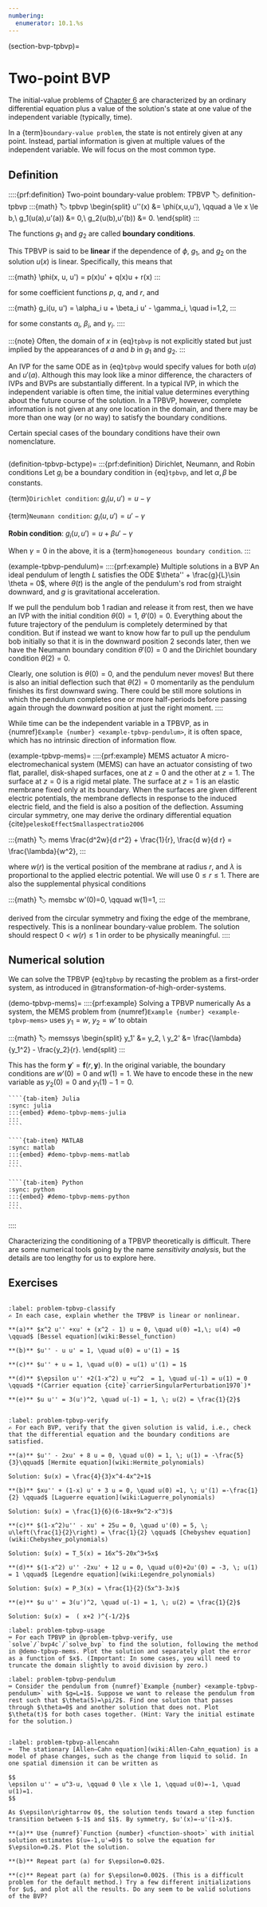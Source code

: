 ```yaml
---
numbering:
  enumerator: 10.1.%s
---
```

(section-bvp-tpbvp)=
# Two-point BVP

The initial-value problems of [Chapter 6](@chapter-ivp) are characterized by an ordinary differential equation plus a value of the solution's state at one value of the independent variable (typically, time).

In a {term}`boundary-value problem`, the state is not entirely given at any point. Instead, partial information is given at multiple values of the independent variable. We will focus on the most common type.

## Definition

::::{prf:definition} Two-point boundary-value problem: TPBVP
:label: definition-tpbvp
:::{math}
:label: tpbvp
\begin{split}
u''(x) &= \phi(x,u,u'), \qquad a \le x \le b,\\
g_1(u(a),u'(a)) &= 0,\\
g_2(u(b),u'(b)) &= 0.
\end{split}
:::

The functions $g_1$ and $g_2$ are called **boundary conditions**.

This TPBVP is said to be **linear** if the dependence of $\phi$, $g_1$, and $g_2$ on the solution $u(x)$ is linear. Specifically, this means that 

:::{math}
\phi(x, u, u') = p(x)u' + q(x)u + r(x)
:::

for some coefficient functions $p$, $q$, and $r$, and 

:::{math}
g_i(u, u') = \alpha_i u + \beta_i u' - \gamma_i, \quad i=1,2,
:::

for some constants $\alpha_i$, $\beta_i$, and $\gamma_i$. 
::::

:::{note}
Often, the domain of $x$ in {eq}`tpbvp` is not explicitly stated but just implied by the appearances of $a$ and $b$ in $g_1$ and $g_2$. 
:::

An IVP for the same ODE as in {eq}`tpbvp` would specify values for both $u(a)$ and $u'(a)$. Although this may look like a minor difference, the characters of IVPs and BVPs are substantially different. In a typical IVP, in which the independent variable is often time, the initial value determines everything about the future course of the solution. In a TPBVP, however, complete information is not given at any one location in the domain, and there may be more than one way (or no way) to satisfy the boundary conditions.

Certain special cases of the boundary conditions have their own nomenclature.

```{index} ! Dirichlet boundary condition, ! Neumann boundary condition, ! Robin boundary condition, homogeneous boundary condition
```

(definition-tpbvp-bctype)=
:::{prf:definition} Dirichlet, Neumann, and Robin conditions
Let $g_i$ be a boundary condition in {eq}`tpbvp`, and let $\alpha,\beta$ be constants.  

{term}`Dirichlet condition`: $g_i(u,u') = u - \gamma$

{term}`Neumann condition`: $g_i(u,u') = u' - \gamma$

**Robin condition**: $g_i(u,u') = u + \beta u' - \gamma$

When $\gamma=0$ in the above, it is a {term}`homogeneous boundary condition`.
:::

(example-tpbvp-pendulum)=
::::{prf:example} Multiple solutions in a BVP
An ideal pendulum of length $L$ satisfies the ODE $\theta'' + \frac{g}{L}\sin \theta = 0$, where $\theta(t)$ is the angle of the pendulum's rod from straight downward, and $g$ is gravitational acceleration.

If we pull the pendulum bob 1 radian and release it from rest, then we have an IVP with the initial condition $\theta(0)=1$, $\theta'(0)=0$. Everything about the future trajectory of the pendulum is completely determined by that condition. But if instead we want to know how far to pull up the pendulum bob initially so that it is in the downward position 2 seconds later, then we have the Neumann boundary condition $\theta'(0)=0$ and the Dirichlet boundary condition $\theta(2)=0$. 

Clearly, one solution is $\theta(0)=0$, and the pendulum never moves! But there is also an initial deflection such that $\theta(2)=0$ momentarily as the pendulum finishes its first downward swing. There could be still more solutions in which the pendulum completes one or more half-periods before passing again through the downward position at just the right moment. 
::::

While time can be the independent variable in a TPBVP, as in {numref}`Example {number} <example-tpbvp-pendulum>`, it is often space, which has no intrinsic direction of information flow.

(example-tpbvp-mems)=
::::{prf:example} MEMS actuator
A micro-electromechanical system (MEMS) can have an actuator consisting of two flat, parallel, disk-shaped surfaces, one at $z=0$ and the other at $z=1$. The surface at $z=0$ is a rigid metal plate. The surface at $z=1$ is an elastic membrane fixed only at its boundary. When the surfaces are given different electric potentials, the membrane deflects in response to the induced electric field, and the field is also a position of the deflection. Assuming circular symmetry, one may derive the ordinary differential equation {cite}`peleskoEffectSmallaspectratio2006`

:::{math}
:label: mems
\frac{d^2w}{d r^2} + \frac{1}{r}\, \frac{d w}{d r} = \frac{\lambda}{w^2},
:::

where $w(r)$ is the vertical position of the membrane at radius $r$, and $\lambda$ is proportional to the applied electric potential. We will use $0\le r\le 1$. There are also the supplemental physical conditions

:::{math}
:label: memsbc
w'(0)=0, \qquad w(1)=1,
:::

derived from the circular symmetry and fixing the edge of the membrane, respectively. This is a nonlinear boundary-value problem. The solution should respect $0<w(r)\le 1$ in order to be physically meaningful.
::::

## Numerical solution

We can solve the TPBVP {eq}`tpbvp` by recasting the problem as a first-order system, as introduced in @transformation-of-high-order-systems.

(demo-tpbvp-mems)=
::::{prf:example} Solving a TPBVP numerically
As a system, the MEMS problem from {numref}`Example {number} <example-tpbvp-mems>` uses $y_1=w$, $y_2=w'$ to obtain

:::{math}
:label: memssys
\begin{split}
y_1' &= y_2, \\
y_2' &= \frac{\lambda}{y_1^2} - \frac{y_2}{r}.
\end{split}
:::

This has the form $\mathbf{y}' = \mathbf{f}(r,\mathbf{y})$. In the original variable, the boundary conditions are $w'(0)=0$ and $w(1)=1$. We have to encode these in the new variable as $y_2(0)=0$ and $y_1(1)-1 = 0$.

`````{tab-set}
````{tab-item} Julia
:sync: julia
:::{embed} #demo-tpbvp-mems-julia
:::
````

````{tab-item} MATLAB
:sync: matlab
:::{embed} #demo-tpbvp-mems-matlab
:::
````

````{tab-item} Python
:sync: python
:::{embed} #demo-tpbvp-mems-python
:::
````
`````
::::

Characterizing the conditioning of a TPBVP theoretically is difficult. There are some numerical tools going by the name  *sensitivity analysis*, but the details are too lengthy for us to explore here.

## Exercises

```{index} Bessel equation, Carrier equation
```

``````{exercise}
:label: problem-tpbvp-classify
✍ In each case, explain whether the TPBVP is linear or nonlinear.  

**(a)** $x^2 u'' +xu' + (x^2 - 1) u = 0, \quad u(0) =1,\; u(4) =0 \qquad$ [Bessel equation](wiki:Bessel_function)

**(b)** $u'' - u u' = 1, \quad u(0) = u'(1) = 1$

**(c)** $u'' + u = 1, \quad u(0) = u(1) u'(1) = 1$

**(d)** $\epsilon u'' +2(1-x^2) u +u^2  = 1, \quad u(-1) = u(1) = 0 \qquad$ *(Carrier equation {cite}`carrierSingularPerturbation1970`)*

**(e)** $u u'' = 3(u')^2, \quad u(-1) = 1, \; u(2) = \frac{1}{2}$
``````

```{index} Hermite equation, Laguerre equation, Chebyshev equation, Legendre equation
```


``````{exercise}
:label: problem-tpbvp-verify
✍ For each BVP, verify that the given solution is valid, i.e., check that the differential equation and the boundary conditions are satisfied.

**(a)** $u'' - 2xu' + 8 u = 0, \quad u(0) = 1, \; u(1) = -\frac{5}{3}\qquad$ [Hermite equation](wiki:Hermite_polynomials) 

Solution: $u(x) = \frac{4}{3}x^4-4x^2+1$

**(b)** $xu'' + (1-x) u' + 3 u = 0, \quad u(0) =1, \; u'(1) =-\frac{1}{2} \qquad$ [Laguerre equation](wiki:Laguerre_polynomials)

Solution: $u(x) = \frac{1}{6}(6-18x+9x^2-x^3)$

**(c)** $(1-x^2)u'' - xu' + 25u = 0, \quad u'(0) = 5, \; u\left(\frac{1}{2}\right) = \frac{1}{2} \qquad$ [Chebyshev equation](wiki:Chebyshev_polynomials)

Solution: $u(x) = T_5(x) = 16x^5-20x^3+5x$ 

**(d)** $(1-x^2) u'' -2xu' + 12 u = 0, \quad u(0)+2u'(0) = -3, \; u(1) = 1 \qquad$ [Legendre equation](wiki:Legendre_polynomials)

Solution: $u(x) = P_3(x) = \frac{1}{2}(5x^3-3x)$ 

**(e)** $u u'' = 3(u')^2, \quad u(-1) = 1, \; u(2) = \frac{1}{2}$ 

Solution: $u(x) =  ( x+2 )^{-1/2}$
``````

``````{exercise}
:label: problem-tpbvp-usage
⌨ For each TPBVP in @problem-tpbvp-verify, use `solve`/`bvp4c`/`solve_bvp` to find the solution, following the method in @demo-tpbvp-mems. Plot the solution and separately plot the error as a function of $x$. (Important: In some cases, you will need to truncate the domain slightly to avoid division by zero.)
``````

``````{exercise}
:label: problem-tpbvp-pendulum
⌨ Consider the pendulum from {numref}`Example {number} <example-tpbvp-pendulum>` with $g=L=1$. Suppose we want to release the pendulum from rest such that $\theta(5)=\pi/2$. Find one solution that passes through $\theta=0$ and another solution that does not. Plot $\theta(t)$ for both cases together. (Hint: Vary the initial estimate for the solution.)
``````

```{index} Allen–Cahn equation
```

``````{exercise}
:label: problem-tpbvp-allencahn
⌨  The stationary [Allen–Cahn equation](wiki:Allen-Cahn_equation) is a model of phase changes, such as the change from liquid to solid. In one spatial dimension it can be written as

$$
\epsilon u'' = u^3-u, \qquad 0 \le x \le 1, \qquad u(0)=-1, \quad u(1)=1.
$$

As $\epsilon\rightarrow 0$, the solution tends toward a step function transition between $-1$ and $1$. By symmetry, $u'(x)=-u'(1-x)$.

**(a)** Use {numref}`Function {number} <function-shoot>` with initial solution estimates $(u=-1,u'=0)$ to solve the equation for $\epsilon=0.2$. Plot the solution.

**(b)** Repeat part (a) for $\epsilon=0.02$.

**(c)** Repeat part (a) for $\epsilon=0.002$. (This is a difficult problem for the default method.) Try a few different initializations for $u$, and plot all the results. Do any seem to be valid solutions of the BVP?
``````
